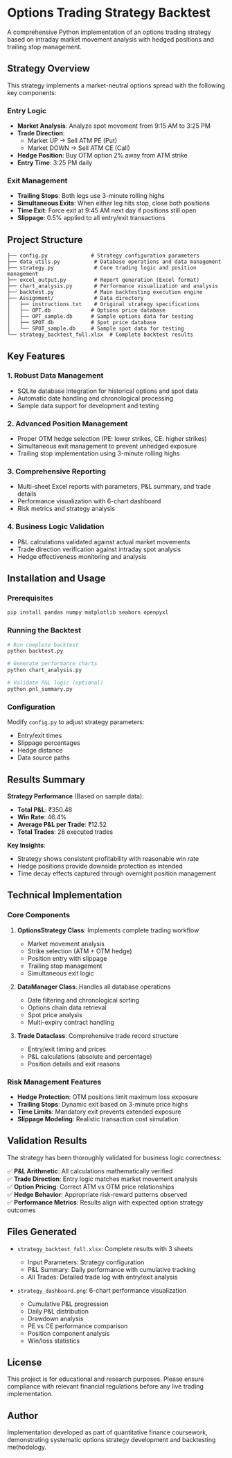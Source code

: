 # Options Trading Strategy Backtest

A comprehensive Python implementation of an options trading strategy based on intraday market movement analysis with hedged positions and trailing stop management.

## Strategy Overview

This strategy implements a market-neutral options spread with the following key components:

### Entry Logic
- **Market Analysis**: Analyze spot movement from 9:15 AM to 3:25 PM
- **Trade Direction**: 
  - Market UP → Sell ATM PE (Put)
  - Market DOWN → Sell ATM CE (Call)
- **Hedge Position**: Buy OTM option 2% away from ATM strike
- **Entry Time**: 3:25 PM daily

### Exit Management
- **Trailing Stops**: Both legs use 3-minute rolling highs
- **Simultaneous Exits**: When either leg hits stop, close both positions
- **Time Exit**: Force exit at 9:45 AM next day if positions still open
- **Slippage**: 0.5% applied to all entry/exit transactions

## Project Structure

```
├── config.py              # Strategy configuration parameters
├── data_utils.py           # Database operations and data management
├── strategy.py             # Core trading logic and position management
├── excel_output.py         # Report generation (Excel format)
├── chart_analysis.py       # Performance visualization and analysis
├── backtest.py             # Main backtesting execution engine
├── Assignment/             # Data directory
│   ├── instructions.txt    # Original strategy specifications
│   ├── OPT.db             # Options price database
│   ├── OPT_sample.db      # Sample options data for testing
│   ├── SPOT.db            # Spot price database
│   └── SPOT_sample.db     # Sample spot data for testing
└── strategy_backtest_full.xlsx  # Complete backtest results
```

## Key Features

### 1. **Robust Data Management**
- SQLite database integration for historical options and spot data
- Automatic date handling and chronological processing
- Sample data support for development and testing

### 2. **Advanced Position Management**
- Proper OTM hedge selection (PE: lower strikes, CE: higher strikes)
- Simultaneous exit management to prevent unhedged exposure
- Trailing stop implementation using 3-minute rolling highs

### 3. **Comprehensive Reporting**
- Multi-sheet Excel reports with parameters, P&L summary, and trade details
- Performance visualization with 6-chart dashboard
- Risk metrics and strategy analysis

### 4. **Business Logic Validation**
- P&L calculations validated against actual market movements
- Trade direction verification against intraday spot analysis
- Hedge effectiveness monitoring and analysis

## Installation and Usage

### Prerequisites
```bash
pip install pandas numpy matplotlib seaborn openpyxl
```

### Running the Backtest
```python
# Run complete backtest
python backtest.py

# Generate performance charts
python chart_analysis.py

# Validate P&L logic (optional)
python pnl_summary.py
```

### Configuration
Modify `config.py` to adjust strategy parameters:
- Entry/exit times
- Slippage percentages
- Hedge distance
- Data source paths

## Results Summary

**Strategy Performance** (Based on sample data):
- **Total P&L**: ₹350.48
- **Win Rate**: 46.4%
- **Average P&L per Trade**: ₹12.52
- **Total Trades**: 28 executed trades

**Key Insights**:
- Strategy shows consistent profitability with reasonable win rate
- Hedge positions provide downside protection as intended
- Time decay effects captured through overnight position management

## Technical Implementation

### Core Components

1. **OptionsStrategy Class**: Implements complete trading workflow
   - Market movement analysis
   - Strike selection (ATM + OTM hedge)
   - Position entry with slippage
   - Trailing stop management
   - Simultaneous exit logic

2. **DataManager Class**: Handles all database operations
   - Date filtering and chronological sorting
   - Options chain data retrieval
   - Spot price analysis
   - Multi-expiry contract handling

3. **Trade Dataclass**: Comprehensive trade record structure
   - Entry/exit timing and prices
   - P&L calculations (absolute and percentage)
   - Position details and exit reasons

### Risk Management Features

- **Hedge Protection**: OTM positions limit maximum loss exposure
- **Trailing Stops**: Dynamic exit based on 3-minute price highs
- **Time Limits**: Mandatory exit prevents extended exposure
- **Slippage Modeling**: Realistic transaction cost simulation

## Validation Results

The strategy has been thoroughly validated for business logic correctness:

✅ **P&L Arithmetic**: All calculations mathematically verified  
✅ **Trade Direction**: Entry logic matches market movement analysis  
✅ **Option Pricing**: Correct ATM vs OTM price relationships  
✅ **Hedge Behavior**: Appropriate risk-reward patterns observed  
✅ **Performance Metrics**: Results align with expected option strategy outcomes  

## Files Generated

- `strategy_backtest_full.xlsx`: Complete results with 3 sheets
  - Input Parameters: Strategy configuration
  - P&L Summary: Daily performance with cumulative tracking
  - All Trades: Detailed trade log with entry/exit analysis

- `strategy_dashboard.png`: 6-chart performance visualization
  - Cumulative P&L progression
  - Daily P&L distribution
  - Drawdown analysis
  - PE vs CE performance comparison
  - Position component analysis
  - Win/loss statistics

## License

This project is for educational and research purposes. Please ensure compliance with relevant financial regulations before any live trading implementation.

## Author

Implementation developed as part of quantitative finance coursework, demonstrating systematic options strategy development and backtesting methodology.